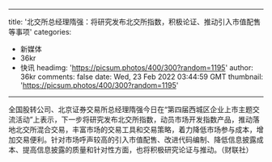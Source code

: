 
---
title: '北交所总经理隋强：将研究发布北交所指数，积极论证、推动引入市值配售等事项'
categories: 
 - 新媒体
 - 36kr
 - 快讯
headimg: 'https://picsum.photos/400/300?random=1195'
author: 36kr
comments: false
date: Wed, 23 Feb 2022 03:44:59 GMT
thumbnail: 'https://picsum.photos/400/300?random=1195'
---

<div>   
全国股转公司、北京证券交易所总经理隋强今日在“第四届西城区企业上市主题交流活动”上表示，下一步将研究发布北交所指数，动员市场开发指数产品，推动落地北交所混合交易，丰富市场的交易工具和交易策略，着力降低市场参与成本，增加交易便利。针对市场呼声较高的引入市值配售、改进代码编制、降低信息披露成本、提高信息披露的质量和针对性方面，也将积极研究论证与推动。（财联社）  
</div>
            